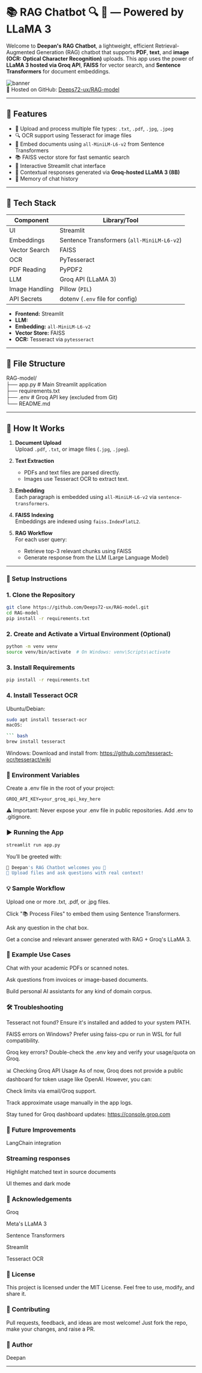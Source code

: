 # 📚 RAG Chatbot 🔍 🤖 — Powered by LLaMA 3

Welcome to **Deepan's RAG Chatbot**, a lightweight, efficient Retrieval-Augmented Generation (RAG) chatbot that supports **PDF**, **text**, and **image (OCR: Optical Character Recognition)** uploads.
 This app uses the power of **LLaMA 3 hosted via Groq API**, **FAISS** for vector search, and **Sentence Transformers** for document embeddings.

![banner](https://img.shields.io/badge/Powered%20By-Groq%20%2B%20LLaMA3-brightgreen)  
🔗 Hosted on GitHub: [Deeps72-ux/RAG-model](https://github.com/Deeps72-ux/RAG-model)

---

## 🚀 Features

- 📁 Upload and process multiple file types: `.txt`, `.pdf`, `.jpg`, `.jpeg`
- 🔍 OCR support using Tesseract for image files
- 🧠 Embed documents using `all-MiniLM-L6-v2` from Sentence Transformers
- 📚 FAISS vector store for fast semantic search
- 💬 Interactive Streamlit chat interface
- 🤖 Contextual responses generated via **Groq-hosted LLaMA 3 (8B)**
- 💬 Memory of chat history

---

## 🧰 Tech Stack

| Component       | Library/Tool                             |
|-----------------|-------------------------------------------|
| UI              | Streamlit                                |
| Embeddings      | Sentence Transformers (`all-MiniLM-L6-v2`) |
| Vector Search   | FAISS                                     |
| OCR             | PyTesseract                               |
| PDF Reading     | PyPDF2                                    |
| LLM             | Groq API (LLaMA 3)                        |
| Image Handling  | Pillow (`PIL`)                            |
| API Secrets     | dotenv (`.env` file for config)           |

- **Frontend:** Streamlit
- **LLM:** 
- **Embedding:** `all-MiniLM-L6-v2`
- **Vector Store:** FAISS
- **OCR:** Tesseract via `pytesseract`

---

## 📁 File Structure
RAG-model/ <br>
├── app.py # Main Streamlit application  <br>
├── requirements.txt <br>
├── .env # Groq API key (excluded from Git) <br>
└── README.md <br>

---

## 🧪 How It Works

1. **Document Upload**  
   Upload `.pdf`, `.txt`, or image files (`.jpg`, `.jpeg`).
   
2. **Text Extraction**  
   - PDFs and text files are parsed directly.
   - Images use Tesseract OCR to extract text.

3. **Embedding**  
   Each paragraph is embedded using `all-MiniLM-L6-v2` via `sentence-transformers`.

4. **FAISS Indexing**  
   Embeddings are indexed using `faiss.IndexFlatL2`.

5. **RAG Workflow**  
   For each user query:
   - Retrieve top-3 relevant chunks using FAISS
   - Generate response from the LLM (Large Language Model)

---


### 📝 Setup Instructions

### 1. Clone the Repository

```bash
git clone https://github.com/Deeps72-ux/RAG-model.git
cd RAG-model
pip install -r requirements.txt
```

### 2. Create and Activate a Virtual Environment (Optional)
```bash
python -m venv venv
source venv/bin/activate  # On Windows: venv\Scripts\activate
```
### 3. Install Requirements
``` bash
pip install -r requirements.txt
```
### 4. Install Tesseract OCR

Ubuntu/Debian:
``` bash
sudo apt install tesseract-ocr
macOS:

``` bash
brew install tesseract
```
Windows: Download and install from: https://github.com/tesseract-ocr/tesseract/wiki

### 🔐 Environment Variables
Create a .env file in the root of your project:

```base
GROQ_API_KEY=your_groq_api_key_here
```

⚠️ Important: Never expose your .env file in public repositories. Add .env to .gitignore. 

### ▶️ Running the App
``` bash
streamlit run app.py
```
You’ll be greeted with:

```bash
🌟 Deepan's RAG Chatbot welcomes you 🙂
📎 Upload files and ask questions with real context!
```

### 💡 Sample Workflow
Upload one or more .txt, .pdf, or .jpg files.

Click "📚 Process Files" to embed them using Sentence Transformers.

Ask any question in the chat box.

Get a concise and relevant answer generated with RAG + Groq's LLaMA 3.

### 🧪 Example Use Cases
Chat with your academic PDFs or scanned notes.

Ask questions from invoices or image-based documents.

Build personal AI assistants for any kind of domain corpus.

### 🛠️ Troubleshooting
Tesseract not found?
Ensure it's installed and added to your system PATH.

FAISS errors on Windows?
Prefer using faiss-cpu or run in WSL for full compatibility.

Groq key errors?
Double-check the .env key and verify your usage/quota on Groq.

📊 Checking Groq API Usage
As of now, Groq does not provide a public dashboard for token usage like OpenAI. However, you can:

Check limits via email/Groq support.

Track approximate usage manually in the app logs.

Stay tuned for Groq dashboard updates: https://console.groq.com

### 🔮 Future Improvements
 LangChain integration

### Streaming responses

 Highlight matched text in source documents

 UI themes and dark mode

### 🙏 Acknowledgements
Groq

Meta's LLaMA 3

Sentence Transformers

Streamlit

Tesseract OCR

### 📜 License
This project is licensed under the MIT License. Feel free to use, modify, and share it.

### 🤝 Contributing
Pull requests, feedback, and ideas are most welcome!
Just fork the repo, make your changes, and raise a PR.

### 👋 Author
Deepan


---


